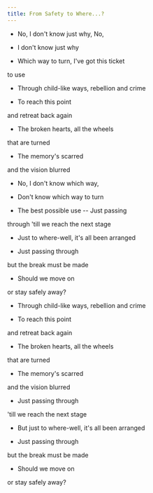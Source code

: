```yaml
---
title: From Safety to Where...?
---
```


- No, I don't know just why, No,

- I don't know just why

- Which way to turn, I've got this ticket

to use

- Through child-like ways, rebellion and crime

- To reach this point

and retreat back again

- The broken hearts, all the wheels

that are turned

- The memory's scarred

and the vision blurred



- No, I don't know which way,

- Don't know which way to turn

- The best possible use -- Just passing

through 'till we reach the next stage

- Just to where-well, it's all been arranged

- Just passing through

but the break must be made

- Should we move on

or stay safely away?

- Through child-like ways, rebellion and crime

- To reach this point

and retreat back again

- The broken hearts, all the wheels

that are turned

- The memory's scarred

and the vision blurred

- Just passing through

'till we reach the next stage

- But just to where-well, it's all been arranged

- Just passing through

but the break must be made

- Should we move on

or stay safely away?








